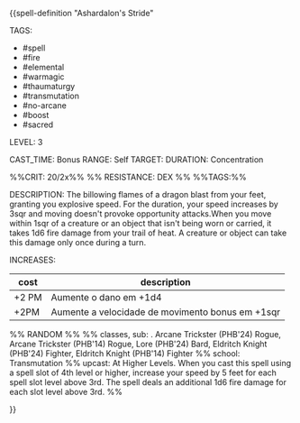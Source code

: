 {{spell-definition "Ashardalon's Stride"

TAGS: 
  - #spell
  - #fire 
  - #elemental 
  - #warmagic 
  - #thaumaturgy 
  - #transmutation 
  - #no-arcane 
  - #boost 
  - #sacred 

LEVEL: 3

CAST_TIME: Bonus
RANGE: Self
TARGET: 
DURATION: Concentration

%%CRIT: 20/2x%%
%% RESISTANCE: DEX %%
%%TAGS:%%

DESCRIPTION:
The billowing flames of a dragon blast from your feet, granting you explosive speed. For the duration, your speed increases by 3sqr and moving doesn't provoke opportunity attacks.When you move within 1sqr of a creature or an object that isn't being worn or carried, it takes 1d6 fire damage from your trail of heat. A creature or object can take this damage only once during a turn.

INCREASES:

| cost  | description                                      |
| ----- | ------------------------------------------------ |
| +2 PM | Aumente o dano em +1d4                           |
| +2PM  | Aumente a velocidade de movimento bonus em +1sqr |


%% RANDOM
%%
%% classes, sub: . Arcane Trickster (PHB'24) Rogue, Arcane Trickster (PHB'14) Rogue, Lore (PHB'24) Bard, Eldritch Knight (PHB'24) Fighter, Eldritch Knight (PHB'14) Fighter
%% school: Transmutation
%% upcast: At Higher Levels. When you cast this spell using a spell slot of 4th level or higher, increase your speed by 5 feet for each spell slot level above 3rd. The spell deals an additional 1d6 fire damage for each slot level above 3rd.
%%


}}